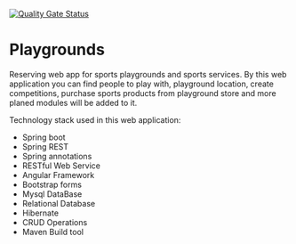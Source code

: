 [![Quality Gate Status](http://localhost:9000/api/project_badges/measure?project=com.elgendy%3Aplaygrounds&metric=alert_status)](http://localhost:9000/dashboard?id=com.elgendy%3Aplaygrounds)

# Playgrounds
Reserving web app for sports playgrounds and sports services. 
By this web application you can find people to play with, playground location, create competitions, 
purchase sports products from playground store and more planed modules will be added to it. 

Technology stack used in this web application:
- Spring boot
- Spring REST
- Spring annotations
- RESTful Web Service
- Angular Framework
- Bootstrap forms
- Mysql DataBase
- Relational Database
- Hibernate
- CRUD Operations
- Maven Build tool
